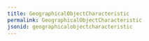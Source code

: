 ```yaml
---
title: GeographicalObjectCharacteristic
permalink: GeographicalObjectCharacteristic
jsonid: geographicalobjectcharacteristic
---
```

